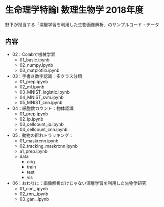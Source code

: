 # 生命理学特論I 数理生物学 2018年度

野下が担当する「深層学習を利用した生物画像解析」のサンプルコード・データ

## 内容
* 02：Colabで機械学習
	* 01_basic.ipynb
	* 02_numpy.ipynb
	* 03_matplotlib.ipynb
* 03：手書き数字認識：多クラス分類
	* 01_prep.ipynb
	* 02_ml.ipynb
	* 03_MNIST_logistic.ipynb
	* 04_MNIST_svm.ipynb
	* 05_MNIST_cnn.ipynb
* 04：細胞数カウント：物体認識
	* 01_prep.ipynb
	* 02_ip.ipynb
	* 03_cellcount_ip.ipynb
	* 04_cellcount_cnn.ipynb
* 05：動物の群れトラッキング：
	* 01_maskrcnn.ipynb
	* 02_tracking_maskrcnn.ipynb
	* a1_prep.ipynb
	* data
		* orig
		* train
		* test
		* vis
* 06：おわりに：画像解析だけじゃない深層学習を利用した生物学研究
	* 01_cnn_.ipynb
	* 02_rnn_.ipynb
	* 03_gan_.ipynb
